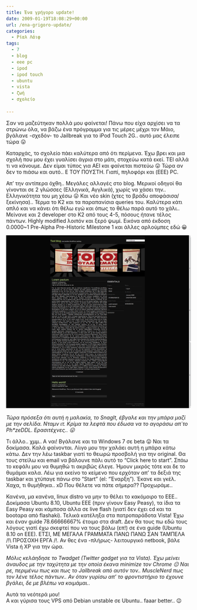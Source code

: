 ```yaml
---
title: Ένα γρήγορο update!
date: 2009-01-19T18:08:29+00:00
url: /ena-grigoro-update/
categories:
  - Ρίαλ Λάιφ
tags:
  - 7
  - blog
  - eee pc
  - ipod
  - ipod touch
  - ubuntu
  - vista
  - ζωή
  - σχολείο

---
```

Σαν να μαζεύτηκαν πολλά μου φαίνεται! Πάνω που είχα αρχίσει να τα στρώνω όλα, να βάζω ένα πρόγραμμα για τις μέρες μέχρι τον Μάιο, βγάλανε -σχεδόν- το Jailbreak για το iPod Touch 2G.. αυτό μας έλειπε τώρα 😛

Καταρχάς, το σχολείο πάει καλύτερα από ότι περίμενα. Έχω βρει και μια σχολή που μου έχει γυαλίσει άγρια στο μάτι, στοχεύω κατά εκεί. ΤΕΙ αλλά τι να κάνουμε. Δεν είμαι τύπος για ΑΕΙ και φαίνεται πιστεύω 😛 Τώρα αν δεν το πιάσω και αυτό.. Ε ΤΟΥ ΠΟΥΣΤΗ. Γιαπί, πηλοφόρι και (EEE) PC.  


Απ&#8217; την αντίπερα όχθη.. Μεγάλες αλλαγές στο blog. Μερικοί οδηγοί θα γίνονται σε 2 γλώσσες (Ελληνικά, Αγγλικά), χωρίς να χάσει την.. Ελληνικότητα του μη χέσω 😛 Και νέο skin (χτες το βράδυ αποφάσισα/ξεκίνησα).. Τέρμα το K2 και τα παραπανίσια queries του. Καλύτερα κάτι απλό και να κάνει ότι θέλω εγώ και όπως το θέλω παρά αυτό το χάλι.. Μείνανε και 2 developer στο K2 από τους 4-5, πόσους ήτανε τέλος πάντων. Highly modified λοιπόν και ξερό ψωμί. Εικόνα από έκδοση 0.0000~1 Pre-Alpha Pre-Historic Milestone 1 και άλλες αρλούμπες εδώ 😀

![Γιάννου.net V2](giannounet2.png)

_Τώρα πρόσεξα ότι αυτή η μαλακία, το SnagIt, έβγαλε και την μπάρα μαζί με την σελίδα. Νταμν ιτ. Κρίμα τα λεφτά που έδωσα να το αγοράσω απ΄το Ph*zeDDL. Ερασιτέχνες.. 😛_

Τι άλλο.. χμμ.. Α ναι! Βγάλανε και τα Windows 7 σε beta 😛 Ναι τα δοκίμασα. Καλά φαίνονται. Λίιγο μου την χαλάει αυτή η μπάρα κάτω κάτω. Δεν την λέω taskbar γιατί το θεωρώ προσβολή για την original. Θα τους στείλω και email να βάλουνε πάλι αυτό το &#8220;Click here to start&#8221;. Σπάω το κεφάλι μου να θυμηθώ τι ακριβώς έλεγε. Ήμουν μικρός τότε και δε το θυμάμαι καλα. Λέω για εκείνο το κείμενο που ερχόταν απ&#8217; τα δεξιά της taskbar και χτύπαγε πάνω στο &#8220;Start&#8221; (el: &#8220;Έναρξη&#8221;). Έκανε και γκέλ. Χαχα, τι θυμήθηκα.. xD Που θέλετε να πάτε σήμερα?? Προχωράμε..

Κανένα, μα κανένα, linux distro να μην το θέλει το κακόμοιρο το EEE.. Δοκίμασα Ubuntu 8.10, Ubuntu EEE (πριν γίνουν Easy Peasy), τα ίδια τα Easy Peasy και κάμποσα άλλα σε live flash (γιατί δεν έχει cd και τα bootαρα από flashaki). Τελικά κατέληξα στα πατροπαράδοτα Vista! Έχω και έναν guide 78.66666667% έτοιμο στα draft. Δεν θα τους πω εδώ τους λόγους γιατί έχω σκεφτεί που να τους βάλω (επ!) σε ένα guide (Ubuntu 8.10 on EEE). ΕΤΣΙ, ΜΕ ΜΕΓΑΛΑ ΓΡΑΜΜΑΤΑ ΠΑΝΩ ΠΑΝΩ ΣΑΝ ΤΑΜΠΕΛΑ /!\ ΠΡΟΣΟΧΗ ΕΡΓΑ /!\. Αν θες ένα -πλήρως- λειτουργικό netbook, βάλε Vista ή XP για την ώρα.

_Μόλις κελάηδησε το Twadget (Twitter gadget για τα Vista). Έχω μείνει άναυδος με την ταχύτητα με την οποία έκανα minimize τον Chrome 😐 Ναι ρε, περιμένω πως και πως το Jailbreak από αυτόν τον.. MuscleNerd πως τον λένε τέλος πάντων.. Αν όταν γυρίσω απ&#8217; το φροντιστήριο το έχουνε βγάλει, δε με βλέπω να κοιμάμαι.._

Αυτά τα νεότερά μου!  
Α και γύρισα τους VPS από Debian unstable σε Ubuntu.. faaar better.. 😉